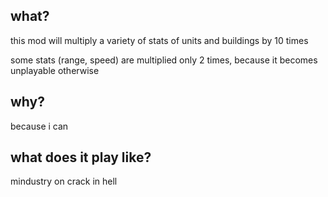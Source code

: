 ## what?

this mod will multiply a variety of stats of units and buildings by 10 times

some stats (range, speed) are multiplied only 2 times, because it becomes unplayable otherwise

## why?

because i can

## what does it play like?

mindustry on crack in hell
